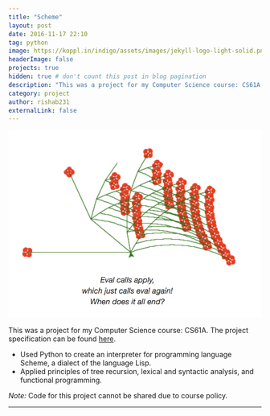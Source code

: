 ```yaml
---
title: "Scheme"
layout: post
date: 2016-11-17 22:10
tag: python
image: https://koppl.in/indigo/assets/images/jekyll-logo-light-solid.png
headerImage: false
projects: true
hidden: true # don't count this post in blog pagination
description: "This was a project for my Computer Science course: CS61A. The project specification can be found [here](http://inst.eecs.berkeley.edu/~cs61a/fa16/proj/scheme/)."
category: project
author: rishab231
externalLink: false
---
```


![BearMaps](../assets/images/scheme.png)

This was a project for my Computer Science course: CS61A. The project specification can be found [here](http://inst.eecs.berkeley.edu/~cs61a/fa16/proj/scheme/).

- Used Python to create an interpreter for programming language Scheme, a dialect of the language Lisp.
- Applied principles of tree recursion, lexical and syntactic analysis, and functional programming.

<p><i>Note: </i>Code for this project cannot be shared due to course policy.</p>

---